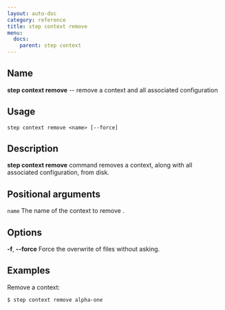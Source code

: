 ```yaml
---
layout: auto-doc
category: reference
title: step context remove
menu:
  docs:
    parent: step context
---
```


## Name
**step context remove** -- remove a context and all associated configuration

## Usage

```raw
step context remove <name> [--force]
```

## Description

**step context remove** command removes a context, along
with all associated configuration, from disk.

## Positional arguments

`name`
The name of the context to remove .

## Options


**-f**, **--force**
Force the overwrite of files without asking.

## Examples

Remove a context:
```shell
$ step context remove alpha-one
```

